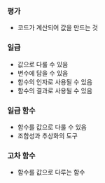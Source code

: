 ### 평가
- 코드가 계산되어 값을 만드는 것

### 일급
- 값으로 다룰 수 있음
- 변수에 담을 수 있음
- 함수의 인자로 사용될 수 있음
- 함수의 결과로 사용될 수 있음

### 일급 함수
- 함수를 값으로 다룰 수 있음
- 조합성과 추상화의 도구

### 고차 함수
- 함수를 값으로 다루는 함수

